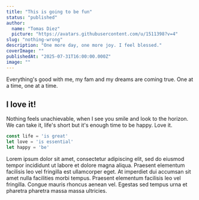 ```yaml
---
title: "This is going to be fun"
status: "published"
author:
  name: "Tomas Diez"
  picture: "https://avatars.githubusercontent.com/u/1511398?v=4"
slug: "nothing-wrong"
description: "One more day, one more joy. I feel blessed."
coverImage: ""
publishedAt: "2025-07-31T16:00:00.000Z"
image: ""
---
```


Everything's good with me, my fam and my dreams are coming true. One at a time, one at a time.

## I love it!

Nothing feels unachievable, when I see you smile and look to the horizon. We can take it, life's short but it's enough time to be happy. Love it.

```javascript
const life = 'is great'
let love = 'is essential'
let happy = 'be'
```

Lorem ipsum dolor sit amet, consectetur adipiscing elit, sed do eiusmod tempor incididunt ut labore et dolore magna aliqua. Praesent elementum facilisis leo vel fringilla est ullamcorper eget. At imperdiet dui accumsan sit amet nulla facilities morbi tempus. Praesent elementum facilisis leo vel fringilla. Congue mauris rhoncus aenean vel. Egestas sed tempus urna et pharetra pharetra massa massa ultricies.